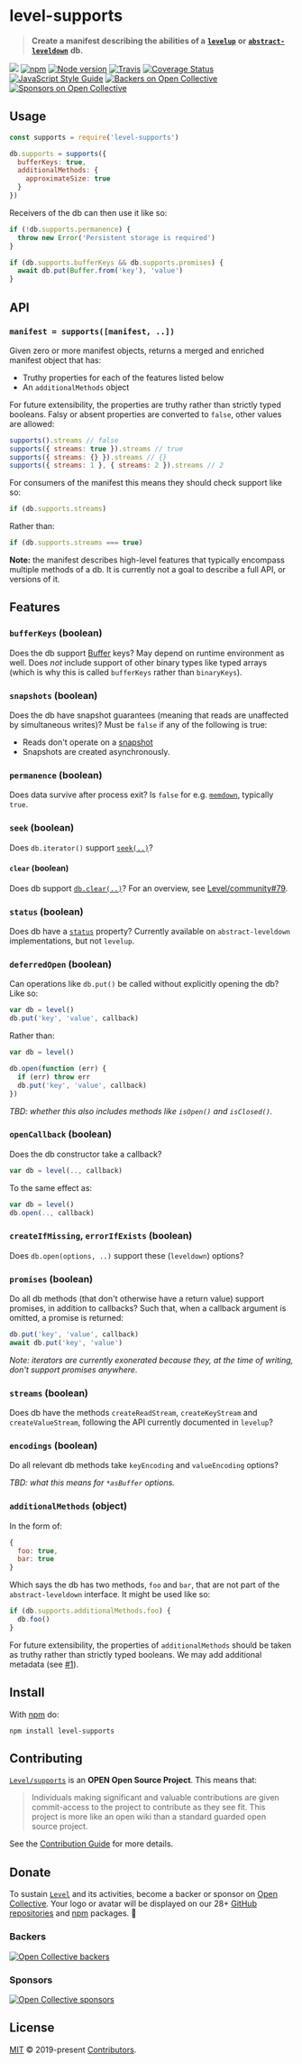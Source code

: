 # level-supports

> **Create a manifest describing the abilities of a** [**`levelup`**](https://github.com/Level/levelup) **or** [**`abstract-leveldown`**](https://github.com/Level/abstract-leveldown) **db.**

[![](https://leveljs.org/img/badge.svg)](https://github.com/Level/awesome) [![npm](https://img.shields.io/npm/v/level-supports.svg?label=&logo=npm)](https://www.npmjs.com/package/level-supports) [![Node version](https://img.shields.io/node/v/level-supports.svg)](https://www.npmjs.com/package/level-supports) [![Travis](https://img.shields.io/travis/com/Level/supports.svg?logo=travis&label=)](https://travis-ci.com/Level/supports) [![Coverage Status](https://coveralls.io/repos/github/Level/supports/badge.svg)](https://coveralls.io/github/Level/supports) [![JavaScript Style Guide](https://img.shields.io/badge/code_style-standard-brightgreen.svg)](https://standardjs.com) [![Backers on Open Collective](https://opencollective.com/level/backers/badge.svg?color=orange)](./#backers) [![Sponsors on Open Collective](https://opencollective.com/level/sponsors/badge.svg?color=orange)](./#sponsors)

## Usage

```javascript
const supports = require('level-supports')

db.supports = supports({
  bufferKeys: true,
  additionalMethods: {
    approximateSize: true
  }
})
```

Receivers of the db can then use it like so:

```javascript
if (!db.supports.permanence) {
  throw new Error('Persistent storage is required')
}

if (db.supports.bufferKeys && db.supports.promises) {
  await db.put(Buffer.from('key'), 'value')
}
```

## API

### `manifest = supports([manifest, ..])`

Given zero or more manifest objects, returns a merged and enriched manifest object that has:

* Truthy properties for each of the features listed below
* An `additionalMethods` object

For future extensibility, the properties are truthy rather than strictly typed booleans. Falsy or absent properties are converted to `false`, other values are allowed:

```javascript
supports().streams // false
supports({ streams: true }).streams // true
supports({ streams: {} }).streams // {}
supports({ streams: 1 }, { streams: 2 }).streams // 2
```

For consumers of the manifest this means they should check support like so:

```javascript
if (db.supports.streams)
```

Rather than:

```javascript
if (db.supports.streams === true)
```

**Note:** the manifest describes high-level features that typically encompass multiple methods of a db. It is currently not a goal to describe a full API, or versions of it.

## Features

### `bufferKeys` \(boolean\)

Does the db support [Buffer](https://nodejs.org/api/buffer.html) keys? May depend on runtime environment as well. Does _not_ include support of other binary types like typed arrays \(which is why this is called `bufferKeys` rather than `binaryKeys`\).

### `snapshots` \(boolean\)

Does the db have snapshot guarantees \(meaning that reads are unaffected by simultaneous writes\)? Must be `false` if any of the following is true:

* Reads don't operate on a [snapshot](https://github.com/Level/abstract-leveldown#iterator)
* Snapshots are created asynchronously.

### `permanence` \(boolean\)

Does data survive after process exit? Is `false` for e.g. [`memdown`](https://github.com/Level/memdown), typically `true`.

### `seek` \(boolean\)

Does `db.iterator()` support [`seek(..)`](https://github.com/Level/abstract-leveldown/#iteratorseektarget)?

#### `clear` \(boolean\)

Does db support [`db.clear(..)`](https://github.com/Level/abstract-leveldown/#dbclearoptions-callback)? For an overview, see [Level/community\#79](https://github.com/Level/community/issues/79).

### `status` \(boolean\)

Does db have a [`status`](https://github.com/Level/abstract-leveldown/#dbstatus) property? Currently available on `abstract-leveldown` implementations, but not `levelup`.

### `deferredOpen` \(boolean\)

Can operations like `db.put()` be called without explicitly opening the db? Like so:

```javascript
var db = level()
db.put('key', 'value', callback)
```

Rather than:

```javascript
var db = level()

db.open(function (err) {
  if (err) throw err
  db.put('key', 'value', callback)
})
```

_TBD: whether this also includes methods like `isOpen()` and `isClosed()`._

### `openCallback` \(boolean\)

Does the db constructor take a callback?

```javascript
var db = level(.., callback)
```

To the same effect as:

```javascript
var db = level()
db.open(.., callback)
```

### `createIfMissing`, `errorIfExists` \(boolean\)

Does `db.open(options, ..)` support these \(`leveldown`\) options?

### `promises` \(boolean\)

Do all db methods \(that don't otherwise have a return value\) support promises, in addition to callbacks? Such that, when a callback argument is omitted, a promise is returned:

```javascript
db.put('key', 'value', callback)
await db.put('key', 'value')
```

_Note: iterators are currently exonerated because they, at the time of writing, don't support promises anywhere._

### `streams` \(boolean\)

Does db have the methods `createReadStream`, `createKeyStream` and `createValueStream`, following the API currently documented in `levelup`?

### `encodings` \(boolean\)

Do all relevant db methods take `keyEncoding` and `valueEncoding` options?

_TBD: what this means for `*asBuffer` options._

### `additionalMethods` \(object\)

In the form of:

```javascript
{
  foo: true,
  bar: true
}
```

Which says the db has two methods, `foo` and `bar`, that are not part of the `abstract-leveldown` interface. It might be used like so:

```javascript
if (db.supports.additionalMethods.foo) {
  db.foo()
}
```

For future extensibility, the properties of `additionalMethods` should be taken as truthy rather than strictly typed booleans. We may add additional metadata \(see [\#1](https://github.com/Level/supports/issues/1)\).

## Install

With [npm](https://npmjs.org) do:

```text
npm install level-supports
```

## Contributing

[`Level/supports`](https://github.com/Level/supports) is an **OPEN Open Source Project**. This means that:

> Individuals making significant and valuable contributions are given commit-access to the project to contribute as they see fit. This project is more like an open wiki than a standard guarded open source project.

See the [Contribution Guide](https://github.com/Level/community/blob/master/CONTRIBUTING.md) for more details.

## Donate

To sustain [`Level`](https://github.com/Level) and its activities, become a backer or sponsor on [Open Collective](https://opencollective.com/level). Your logo or avatar will be displayed on our 28+ [GitHub repositories](https://github.com/Level) and [npm](https://www.npmjs.com/) packages. 💖

### Backers

[![Open Collective backers](https://opencollective.com/level/backers.svg?width=890)](https://opencollective.com/level)

### Sponsors

[![Open Collective sponsors](https://opencollective.com/level/sponsors.svg?width=890)](https://opencollective.com/level)

## License

[MIT](license.md) © 2019-present [Contributors](contributors.md).

